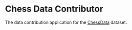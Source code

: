 # Chess Data Contributor
The data contribution application for the [ChessData](https://github.com/r2dev2bb8/ChessData) dataset.